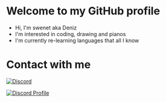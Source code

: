 # Welcome to my GitHub profile
- Hi, I'm swenet aka Deniz
- I'm interested in coding, drawing and pianos
- I'm currently re-learning languages that all I know

# Contact with me
[![Discord](https://img.shields.io/badge/Discord-%237289DA.svg?logo=discord&logoColor=white)](https://discord.com/users/735489537643380796) 

[![Discord Profile](https://lanyard.cnrad.dev/api/735489537643380796)](https://discord.com/users/735489537643380796)
